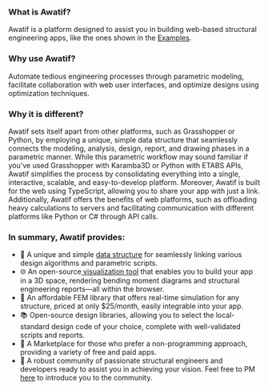 ### What is Awatif?

Awatif is a platform designed to assist you in building web-based structural engineering apps, like the ones shown in the [Examples](https://awatif.co/examples/).

### Why use Awatif?

Automate tedious engineering processes through parametric modeling, facilitate collaboration with web user interfaces, and optimize designs using optimization techniques.

### Why it is different?

Awatif sets itself apart from other platforms, such as Grasshopper or Python, by employing a unique, simple data structure that seamlessly connects the modeling, analysis, design, report, and drawing phases in a parametric manner. While this parametric workflow may sound familiar if you've used Grasshopper with Karamba3D or Python with ETABS APIs, Awatif simplifies the process by consolidating everything into a single, interactive, scalable, and easy-to-develop platform. Moreover, Awatif is built for the web using TypeScript, allowing you to share your app with just a link. Additionally, Awatif offers the benefits of web platforms, such as offloading heavy calculations to servers and facilitating communication with different platforms like Python or C# through API calls.

### In summary, Awatif provides:

- 🔄 A unique and simple [data structure](https://awatif.co/awatif-data-structure/) for seamlessly linking various design algorithms and parametric scripts.
- 🌐 An open-source[ visualization tool](https://awatif.co/awatif-ui/) that enables you to build your app in a 3D space, rendering bending moment diagrams and structural engineering reports—all within the browser.
- 💸 An affordable FEM library that offers real-time simulation for any structure, priced at only $25/month, easily integrable into your app.
- 📚 Open-source design libraries, allowing you to select the local-standard design code of your choice, complete with well-validated scripts and reports.
- 🛒 A Marketplace for those who prefer a non-programming approach, providing a variety of free and paid apps.
- 👥 A robust community of passionate structural engineers and developers ready to assist you in achieving your vision. Feel free to PM [here](https://www.linkedin.com/in/madil4/) to introduce you to the community.
